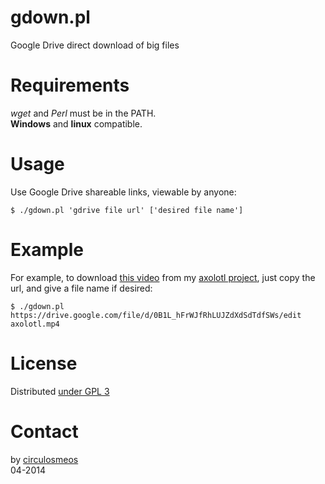 gdown.pl
========

Google Drive direct download of big files

Requirements
============

*wget* and *Perl* must be in the PATH.   
**Windows** and **linux** compatible.

Usage
=====

Use Google Drive shareable links, viewable by anyone:   

    $ ./gdown.pl 'gdrive file url' ['desired file name']   

Example
=======

For example, to download [this video](https://drive.google.com/file/d/0B1L_hFrWJfRhLUJZdXdSdTdfSWs/edit) from my [axolotl project](https://circulosmeos.wordpress.com/2015/03/04/axolotl-a-simple-plain-text-documentation-system/), just copy the url, and give a file name if desired:

    $ ./gdown.pl https://drive.google.com/file/d/0B1L_hFrWJfRhLUJZdXdSdTdfSWs/edit axolotl.mp4   

License
=======

Distributed [under GPL 3](http://www.gnu.org/licenses/gpl-3.0.html)

Contact
=======

by [circulosmeos](http://circulosmeos.wordpress.com/2014/04/12/google-drive-direct-download-of-big-files)   
04-2014

